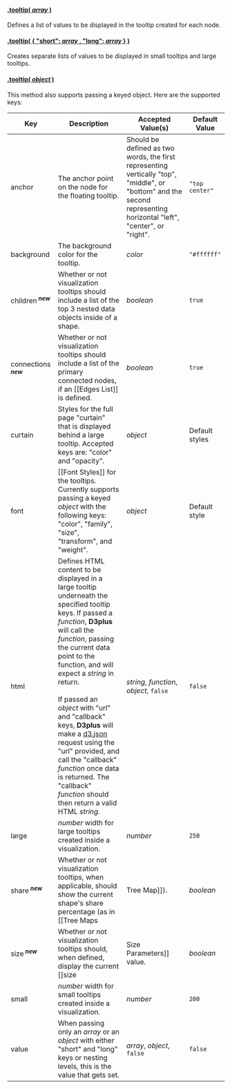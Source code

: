 #### <a name="array" href="#array">.tooltip( *array* )</a>

Defines a list of values to be displayed in the tooltip created for each node.

#### <a name="lengths" href="#lengths">.tooltip( { "short": *array* , "long": *array* } )</a>

Creates separate lists of values to be displayed in small tooltips and large tooltips.

#### <a name="object" href="#object">.tooltip( *object* )</a>

This method also supports passing a keyed object. Here are the supported keys:

| Key | Description | Accepted Value(s) | Default Value |
|---|---|---|---|
| anchor | The anchor point on the node for the floating tooltip. | Should be defined as two words, the first representing vertically "top", "middle", or "bottom" and the second representing horizontal "left", "center", or "right". | `"top center"` |
| background | The background color for the tooltip. | *color* | `"#ffffff"` |
| children<sup> ***new***</sup> | Whether or not visualization tooltips should include a list of the top 3 nested data objects inside of a shape. | *boolean* | `true` |
| connections<sup> ***new***</sup> | Whether or not visualization tooltips should include a list of the primary connected nodes, if an [[Edges List]] is defined. | *boolean* | `true` |
| curtain | Styles for the full page "curtain" that is displayed behind a large tooltip. Accepted keys are: "color" and "opacity". | *object* | Default styles |
| font | [[Font Styles]] for the tooltips. Currently supports passing a keyed *object* with the following keys: "color", "family", "size", "transform", and "weight". | *object* | Default style |
| html | Defines HTML content to be displayed in a large tooltip underneath the specified tooltip keys. If passed a *function*, **D3plus** will call the *function*, passing the current data point to the function, and will expect a *string* in return. <br><br> If passed an *object* with "url" and "callback" keys, **D3plus** will make a [d3.json](https://github.com/mbostock/d3/Requests#d3_json) request using the "url" provided, and call the "callback" *function* once data is returned. The "callback" *function* should then return a valid HTML *string*.| *string*, *function*, *object*, `false` | `false` |
| large | *number* width for large tooltips created inside a visualization. | *number* | `250` |
| share<sup> ***new***</sup> | Whether or not visualization tooltips, when applicable, should show the current shape's share percentage (as in [[Tree Maps|Tree Map]]). | *boolean* | `true` |
| size<sup> ***new***</sup> | Whether or not visualization tooltips should, when defined, display the current [[size|Size Parameters]] value. | *boolean* | `true` |
| small | *number* width for small tooltips created inside a visualization. | *number* | `200` |
| value | When passing only an *array* or an *object* with either "short" and "long" keys or nesting levels, this is the value that gets set. | *array*, *object*, `false` | `false` |
